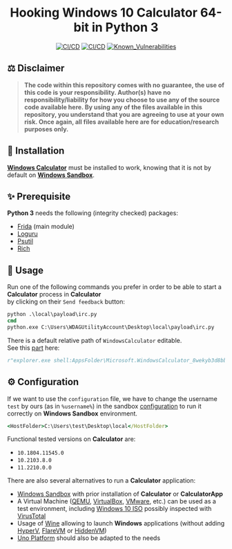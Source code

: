 <div align="center">

# Hooking Windows 10 Calculator 64-bit in Python 3

[![CI/CD](https://github.com/Siss3l/Calculaception/workflows/Pylint/badge.svg?branch=main)](https://github.com/Siss3l/Calculaception/actions/workflows/pylint.yml)
[![CI/CD](https://github.com/Siss3l/Calculaception/workflows/PythonCI/badge.svg?branch=main)](https://github.com/Siss3l/Calculaception/actions/workflows/ci.yml)
[![Known_Vulnerabilities](https://snyk.io/test/github/Siss3l/Calculaception/badge.svg?branch=main)](https://snyk.io/test/github/Siss3l/Calculaception)

</div>

## ⚖️ Disclaimer

> **The code within this repository comes with no guarantee, the use of this code is your responsibility.
Author(s) have no responsibility/liability for how you choose to use any of the source code available here.
By using any of the files available in this repository, you understand that you are agreeing to use at your own risk.
Once again, all files available here are for education/research purposes only.**

## 🧩 Installation

[**Windows Calculator**](./local/Windows_Calculator_2020/install.ps1) must be installed to work, knowing that it is not by default on [**Windows Sandbox**](https://github.com/microsoft/Windows-Sandbox-Utilities).

## ✨ Prerequisite

**Python 3** needs the following (integrity checked) packages:

-   [Frida](https://github.com/frida/frida-python) (main module)
-   [Loguru](https://github.com/Delgan/loguru)
-   [Psutil](https://github.com/giampaolo/psutil)
-   [Rich](https://github.com/Textualize/rich)

## 🚀 Usage

Run one of the following commands you prefer in order to be able to start a **Calculator** process in **Calculator**\
by clicking on their `Send feedback` button:
```cmd
python .\local\payload\irc.py
cmd
python.exe C:\Users\WDAGUtilityAccount\Desktop\local\payload\irc.py
```

There is a default relative path of `WindowsCalculator` editable.\
See this [part](./local/payload/irc.py#L44) here:
```python
r"explorer.exe shell:AppsFolder\Microsoft.WindowsCalculator_8wekyb3d8bbwe!App"
```

## ⚙ Configuration

If we want to use the `configuration` file, we have to change the username `test` by ours (as in `%username%`) in the sandbox [configuration](./local/config.wsb#L7) to run it correctly on **Windows Sandbox** environment.
```cmd
<HostFolder>C:\Users\test\Desktop\local</HostFolder>
```

Functional tested versions on **Calculator** are:

-   `10.1804.11545.0`
-   `10.2103.8.0`
-   `11.2210.0.0`

There are also several alternatives to run a **Calculator** application:

-   [Windows Sandbox](https://github.com/microsoft/Windows-Sandbox-Utilities) with prior installation of **Calculator** or **CalculatorApp**
-   A Virtual Machine ([QEMU](https://github.com/qemu/qemu), [VirtualBox](https://github.com/mirror/vbox), [VMware](https://github.com/vmware/open-vm-tools), etc.) can be used as a test environment, including [Windows 10 ISO](https://www.microsoft.com/en-us/software-download/windows10) possibly inspected with [VirusTotal](https://github.com/VirusTotal/vt-cli)
-   Usage of [Wine](https://github.com/wine-mirror/wine) allowing to launch **Windows** applications (without adding [HyperV](https://docs.microsoft.com/en-us/virtualization/hyper-v-on-windows/quick-start/enable-hyper-v), [FlareVM](https://github.com/mandiant/flare-vm) or [HiddenVM](https://github.com/aforensics/HiddenVM))
-   [Uno Platform](https://github.com/unoplatform/calculator) should also be adapted to the needs
